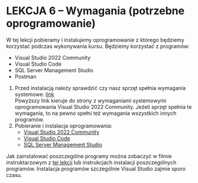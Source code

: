 # LEKCJA 6 – Wymagania (potrzebne oprogramowanie)
W tej lekcji pobieramy i instalujemy oprogramowanie z którego będziemy korzystać podczas wykonywania kursu. Będziemy korzystać z programów:
* Visual Studio 2022 Community
* Visual Studio Code
* SQL Server Management Studio
* Postman

1. Przed instalacją należy sprawdzić czy nasz sprzęt spełnia wymagania systemowe: [link](https://docs.microsoft.com/en-us/visualstudio/releases/2022/system-requirements)  
Powyższy link kieruje do strony z wymaganiami systemowymi oprogramowania Visual Studio 2022 Community. Jeżeli sprzęt spełnia te wymagania, to na pewno spełni też wymagania wszystkich innych programów.
2. Pobieranie i instalacja oprogramowania:
    * [Visual Studio 2022 Community](https://visualstudio.microsoft.com/pl/vs/community/)
    * [Visual Studio Code](https://code.visualstudio.com/download)
    * [SQL Server Management Studio](https://learn.microsoft.com/en-us/sql/ssms/download-sql-server-management-studio-ssms?view=sql-server-ver15)


Jak zainstalować poszczególne programy można zobaczyć w filmie instruktarzowym z [tej lekcji](https://kurs.szkoladotneta.pl/zostan-programista-asp-net/tydzien-1-plan-gry/lekcja-7-wymagania-potrzebne-oprogramowanie/) lub instrukcjach instalacji poszczególnych programów. Instalacja programów szczególnie Visual Studio zajmie sporo czasu.

